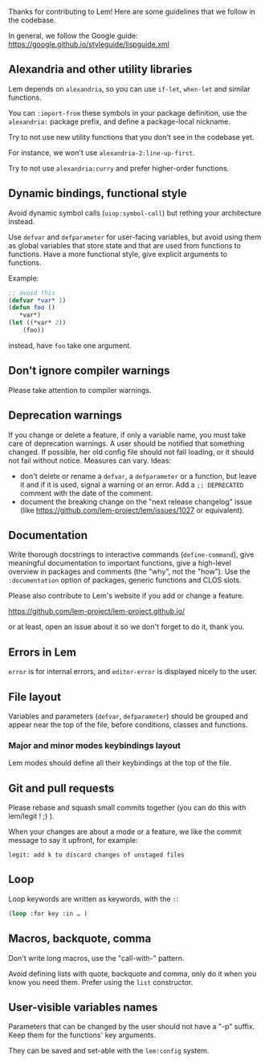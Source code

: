 
Thanks for contributing to Lem! Here are some guidelines that we follow in the codebase.

In general, we follow the Google guide: https://google.github.io/styleguide/lispguide.xml


## Alexandria and other utility libraries

Lem depends on `alexandria`, so you can use `if-let`, `when-let` and similar functions.

You can `:import-from` these symbols in your package definition, use the `alexandria:` package prefix, and define a package-local nickname.

Try to not use new utility functions that you don't see in the codebase yet.

For instance, we won't use `alexandria-2:line-up-first`.

Try to not use `alexandria:curry` and prefer higher-order functions.

## Dynamic bindings, functional style

Avoid dynamic symbol calls (`uiop:symbol-call`) but rething your architecture instead.

Use `defvar` and `defparameter` for user-facing variables, but avoid
using them as global variables that store state and that are used from
functions to functions. Have a more functional style, give explicit
arguments to functions.

Example:

```lisp
;; avoid this
(defvar *var* 1)
(defun foo ()
   *var*)
(let ((*var* 2))
    (foo))
```

instead, have `foo` take one argument.


## Don't ignore compiler warnings

Please take attention to compiler warnings.


## Deprecation warnings

If you change or delete a feature, if only a variable name, you must
take care of deprecation warnings. A user should be notified that
something changed. If possible, her old config file should not fail
loading, or it should not fail without notice. Measures can vary. Ideas:

- don't delete or rename a `defvar`, a `defparameter` or a function, but leave it and if it is used, signal a warning or an error. Add a `;; DEPRECATED` comment with the date of the comment.
- document the breaking change on the "next release changelog" issue (like https://github.com/lem-project/lem/issues/1027 or equivalent).


## Documentation

Write thorough docstrings to interactive commands (`define-command`),
give meaningful documentation to important functions, give a
high-level overview in packages and comments (the "why", not the
"how"). Use the `:documentation` option of packages, generic functions
and CLOS slots.

Please also contribute to Lem's website if you add or change a feature.

https://github.com/lem-project/lem-project.github.io/

or at least, open an issue about it so we don't forget to do it, thank you.


## Errors in Lem

`error` is for internal errors, and `editor-error` is displayed nicely to the user.

## File layout

Variables and parameters (`defvar`, `defparameter`) should be grouped
and appear near the top of the file, before conditions, classes and
functions.

### Major and minor modes keybindings layout

Lem modes should define all their keybindings at the top of the file.

## Git and pull requests

Please rebase and squash small commits together (you can do this with lem/legit ! ;) ).

When your changes are about a mode or a feature, we like the commit message to say it upfront, for example:

    legit: add k to discard changes of unstaged files


## Loop

Loop keywords are written as keywords, with the `:`:

```lisp
(loop :for key :in … )
```

## Macros, backquote, comma

Don't write long macros, use the "call-with-" pattern.

Avoid defining lists with quote, backquote and comma, only do it when
you know you need them. Prefer using the `list` constructor.


## User-visible variables names

Parameters that can be changed by the user should not have a "-p"
suffix. Keep them for the functions' key arguments.

They can be saved and set-able with the `lem:config` system.
